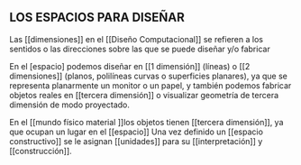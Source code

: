 ## LOS ESPACIOS PARA DISEÑAR

Las [[dimensiones]] en el [[Diseño Computacional]] se refieren a los
sentidos o las direcciones sobre las que se puede diseñar y/o
fabricar

En el [espacio] podemos diseñar en [[1 dimensión]] (líneas) o [[2 dimensiones]]
(planos, polilíneas curvas o superficies planares), ya que se
representa planarmente un monitor o un papel, y también podemos fabricar objetos reales en [[tercera dimensión]] o visualizar geometría de tercera dimensión de modo proyectado.

En el [[mundo físico material ]]los objetos tienen [[tercera
dimensión]], ya que ocupan un lugar en el [[espacio]]
Una vez definido un [[espacio constructivo]] se le asignan
[[unidades]] para su [[interpretación]] y [[construcción]].
